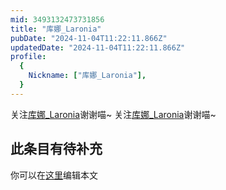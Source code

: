 ```yaml
---
mid: 3493132473731856
title: "库娜_Laronia"
pubDate: "2024-11-04T11:22:11.866Z"
updatedDate: "2024-11-04T11:22:11.866Z"
profile:
  {
    Nickname: ["库娜_Laronia"],
  }
---
```


关注[库娜_Laronia](https://space.bilibili.com/3493132473731856)谢谢喵~ 关注[库娜_Laronia](https://space.bilibili.com/3493132473731856)谢谢喵~

## 此条目有待补充
你可以在[这里](https://github.com/Yuhanawa/VTuber.ICU-Content/edit/master/v/库娜_Laronia/index.md)编辑本文
